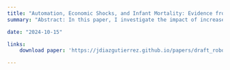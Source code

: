 ```yaml
---
title: "Automation, Economic Shocks, and Infant Mortality: Evidence from Mexico (Job Market Paper)"
summary: "Abstract: In this paper, I investigate the impact of increased robotics in the United States on infant mortality rates in Mexico. Using a shift-share design that leverages variations in industrial robot usage and the employment composition of export-oriented maquiladoras, which predominantly employ women, I find that regions with higher exposure to U.S. automation experienced a greater rise in infant mortality rates. The analysis shows that women in manufacturing faced more significant job losses than men, leading to reduced household income and access to employer-provided healthcare. This economic strain forced many women into self-employment, reducing time for childcare. Additionally, I present evidence suggesting that automation may increase risky behaviors, such as drinking and smoking, among uninsured women of childbearing age. These findings highlight the complex relationship between technological advancements and public health outcomes, emphasizing the need for policymakers to consider the cross-border effects of automation on global health and employment."

date: "2024-10-15"

links:
    download paper: 'https://jdiazgutierrez.github.io/papers/draft_robots_mex.pdf'

---
```

